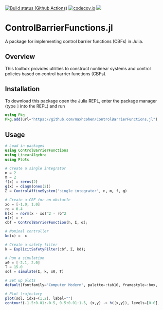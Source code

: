 [![Build status (Github Actions)](https://github.com/maxhcohen/ControlBarrierFunctions.jl/workflows/CI/badge.svg)](https://github.com/maxhcohen/ControlBarrierFunctions.jl/actions)
[![codecov.io](http://codecov.io/github/maxhcohen/ControlBarrierFunctions.jl/coverage.svg?branch=main)](http://codecov.io/github/maxhcohen/ControlBarrierFunctions.jl?branch=main)
[![](https://img.shields.io/badge/docs-dev-blue.svg)](https://maxhcohen.github.io/ControlBarrierFunctions.jl/dev)

# ControlBarrierFunctions.jl
A package for implementing control barrier functions (CBFs) in Julia.

## Overview
This toolbox provides utilities to construct nonlinear systems and control policies based on control barrier functions (CBFs).

## Installation
To download this package open the Julia REPL, enter the package manager (type `]` into the REPL) and run

```julia
using Pkg
Pkg.add(url="https://github.com/maxhcohen/ControlBarrierFunctions.jl")
```

## Usage
```julia
# Load in packages
using ControlBarrierFunctions
using LinearAlgebra
using Plots

# Create a single integrator
n = 2
m = 2
f(x) = zeros(2)
g(x) = diagm(ones(2))
Σ = ControlAffineSystem("single integrator", n, m, f, g)

# Create a CBF for an obstacle
xo = [-1.0, 1.0]
ro = 0.4
h(x) = norm(x - xo)^2 - ro^2
α(r) = r
cbf = ControlBarrierFunction(h, Σ, α);

# Nominal controller
kd(x) = -x

# Create a safety filter
k = ExplicitSafetyFilter(cbf, Σ, kd);

# Run a simulation
x0 = [-2.1, 2.0]
T = 15.0
sol = simulate(Σ, k, x0, T)

# Set up plots
default(fontfamily="Computer Modern", palette=:tab10, framestyle=:box, grid=false, lw=2)

# Plot trajectory
plot(sol, idxs=(1,2), label="")
contour!(-1.5:0.01:-0.5, 0.5:0.01:1.5, (x,y) -> h([x,y]), levels=[0.0], colorbar=false, c="black")
```


